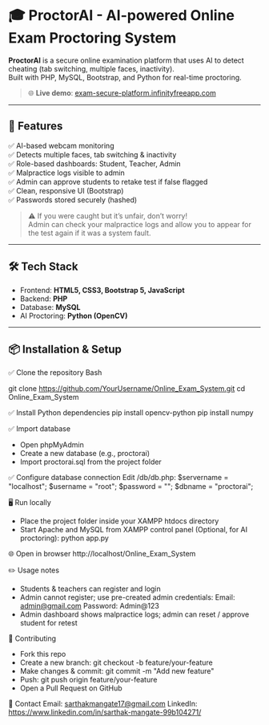 # 🎓 ProctorAI - AI-powered Online Exam Proctoring System

**ProctorAI** is a secure online examination platform that uses AI to detect cheating (tab switching, multiple faces, inactivity).  
Built with PHP, MySQL, Bootstrap, and Python for real-time proctoring.

> 🌐 **Live demo**: [exam-secure-platform.infinityfreeapp.com](https://exam-secure-platform.infinityfreeapp.com)

---

## 🚀 Features
✅ AI-based webcam monitoring  
✅ Detects multiple faces, tab switching & inactivity  
✅ Role-based dashboards: Student, Teacher, Admin  
✅ Malpractice logs visible to admin  
✅ Admin can approve students to retake test if false flagged  
✅ Clean, responsive UI (Bootstrap)  
✅ Passwords stored securely (hashed)

> ⚠️ If you were caught but it’s unfair, don’t worry!  
> Admin can check your malpractice logs and allow you to appear for the test again if it was a system fault.

---

## 🛠️ Tech Stack
- Frontend: **HTML5, CSS3, Bootstrap 5, JavaScript**
- Backend: **PHP**
- Database: **MySQL**
- AI Proctoring: **Python (OpenCV)**

---

## 📦 Installation & Setup

✅ Clone the repository
Bash

git clone https://github.com/YourUsername/Online_Exam_System.git
cd Online_Exam_System

✅ Install Python dependencies
pip install opencv-python
pip install numpy

✅ Import database
- Open phpMyAdmin
- Create a new database (e.g., proctorai)
- Import proctorai.sql from the project folder

✅ Configure database connection
Edit /db/db.php:
$servername = "localhost";
$username = "root";
$password = "";
$dbname = "proctorai";

🖥️ Run locally
- Place the project folder inside your XAMPP htdocs directory
- Start Apache and MySQL from XAMPP control panel
(Optional, for AI proctoring):
python app.py

🌐 Open in browser
http://localhost/Online_Exam_System

✏️ Usage notes
- Students & teachers can register and login
- Admin cannot register; use pre-created admin credentials:
  Email: admin@gmail.com
  Password: Admin@123
- Admin dashboard shows malpractice logs; admin can reset / approve student for retest

🤝 Contributing
- Fork this repo
- Create a new branch:
git checkout -b feature/your-feature
- Make changes & commit:
git commit -m "Add new feature"
- Push:
git push origin feature/your-feature
- Open a Pull Request on GitHub

📧 Contact
Email: sarthakmangate17@gmail.com
LinkedIn: https://www.linkedin.com/in/sarthak-mangate-99b104271/
